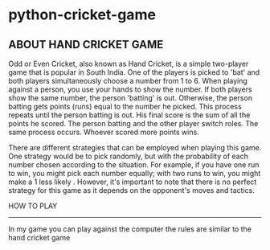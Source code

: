 # python-cricket-game

ABOUT HAND CRICKET GAME
----------------------------------------------
Odd or Even Cricket, also known as Hand Cricket, is a simple two-player game that is popular in South India.
One of the players is picked to 'bat' and both players simultaneously choose a number from 1 to 6. When playing against a person, you use your hands to show the number. 
If both players show the same number, the person 'batting' is out. Otherwise, the person batting gets points (runs) equal to the number he picked.
This process repeats until the person batting is out. His final score is the sum of all the points he scored. The person batting and the other player switch roles. 
The same process occurs. Whoever scored more points wins.

There are different strategies that can be employed when playing this game. One strategy would be to pick randomly, but with the probability of each number chosen according to the situation. For example, if you have one run to win, you might pick each number equally; with two runs to win, you might make a 1 less likely
. However, it's important to note that there is no perfect strategy for this game as it depends on the opponent's moves and tactics.

HOW TO PLAY
_____________________

In my game you can play against the computer the rules are similar to the hand cricket game

